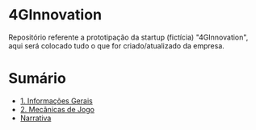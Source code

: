 # 4GInnovation
Repositório referente a prototipação da startup (fictícia) "4GInnovation", aqui será colocado tudo o que for criado/atualizado da empresa.

<h1>Sumário</h1>

- [1. Informações Gerais](https://github.com/giovannasantt/4GInnovation/wiki/1.-Informa%C3%A7%C3%B5es-Gerais)
- [2. Mecânicas de Jogo](https://github.com/giovannasantt/4GInnovation/wiki/2.-Mec%C3%A2nicas-de-Jogo)
- [Narrativa](https://github.com/giovannasantt/4GInnovation/wiki/3.-Narrativa)
